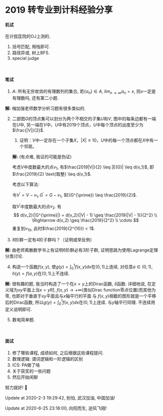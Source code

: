 # 2019 转专业到计科经验分享



#### 机试

在计拔匡院的OJ上测的.

1. 括号匹配, 用栈即可.
2. 路径异或, 树上BFS.
3. special judge

&nbsp;

#### 笔试

1. $A$: 所有无穷收敛的有理数列的集合, 若$\{a_n\} \in A$, $lim_{n \rightarrow \infty} a_n = x$, 则$x$一定是有理数吗, 还有第二小题.

**解:** 梅加强老师数学分析习题有很多类似的.

2. 二部图$G$的顶点集可以划分为两个不相交的子集$U$和$V$, 图中的每条边都有一端在$U$中, 另一端在$V$中，$U$中有2019个顶点，$U$中每个顶点的出度至少为$\frac{|V|}{2}$.

   1. 证明：$V$中一定存在一个子集$X$，$|X| \leq 10$，$U$中的每一个顶点都在$X$中有一个邻居。

   **解:** (有点难, 我证的可能是伪证)

   考虑$V$中度数最大的点$v_1$, 有$\frac{2019|V|}{2} \leq |E(G)| \leq d(v_1)$, 即$\frac{2019}{2} \text{取整} \leq d(v_1)$.

   考虑以下算法:

   令$V^{\prime} = V - v_1, G^{\prime} = G - v_1$, $E(G^{\prime}) \leq \frac{2019}{2}$. 

   取$V^{\prime}$中度数最大的点$v_2$. 有
   $$
   d(v_2)(|G^{\prime}|) = d(v_2)(|V| - 1) \geq \frac{2019(|V| - 1)}{2^2} \\ \Rightarrow d(v_2) \geq \frac{2019}{2^2} \\ \cdots
   $$
   重复到$v_{10}$, 此时$\frac{2019}{2^{10}} < 1$.

3. 8阶群一定有4阶子群吗？（证明或举反例）

**解:** 曲老师离散数学书上有证明6阶群必有3阶子群, 证明思路为使用Lagrange定理分类讨论.

4. 构造一个函数$f(x, y)$, 使$g(y) = \int_0^1f(x, y) dx$在$(0, 1)$上连续, 对任意$a \in (0, 1)$, $h(y) = f(a, y)$在$(0, 1)$上不连续.

**解:** 很有趣的题, 我当时构造了一个在$x = y$上的Dirac函数, $\delta$函数. 详细地说, 在定义域为$xy$平面上当$x = y$时, $f(x, y) \rightarrow +\infty$(类似Dirac function零点位置)而其他为零, 也即对于垂直于$xy$平面且与$x$轴平行的平面 与 $f(x, y)$相截的图形就是一个平移后的Dirac函数, 所以$g(y) = \int_0^1f(x, y) dx$在$(0, 1)$上连续. 与$y$轴平行同理. 不连续用定义说明即可.

5. 数电简单题.

&nbsp;

#### 面试

1. 修了哪些课程, 成绩如何, 之后根据这些课程提问.
2. 数理逻辑: 谓词逻辑和一阶逻辑的区别
3. ICS: PA做了啥
4. 关于获奖的一些问题
5. 然后开始闲聊

努力就好! :star2:

Update at 2020-2-3 19:29:42, 别怕, 武汉加油, 中国加油!

Update at 2020-6-25 23:18:00, 向阳而生, 逆风飞翔!

